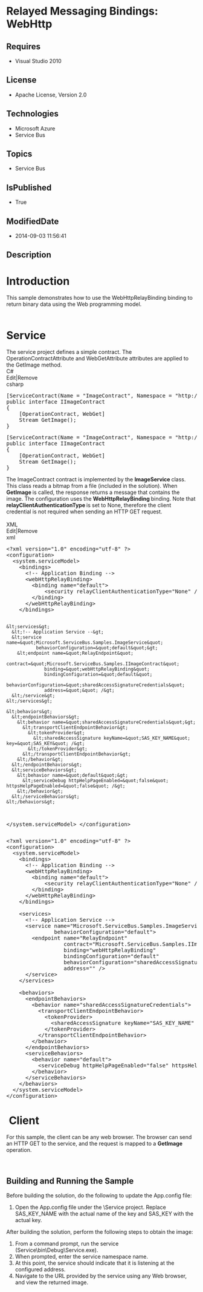 # Relayed Messaging Bindings: WebHttp
## Requires
* Visual Studio 2010
## License
* Apache License, Version 2.0
## Technologies
* Microsoft Azure
* Service Bus
## Topics
* Service Bus
## IsPublished
* True
## ModifiedDate
* 2014-09-03 11:56:41
## Description

<h1 style="text-align:left">Introduction</h1>
<div>This sample demonstrates how to use the WebHttpRelayBinding binding to return binary data using the Web programming model.</div>
<div>&nbsp;</div>
<h1>Service</h1>
<div>The service project defines a simple contract. The OperationContractAttribute and WebGetAttribute attributes are applied to the GetImage method.</div>
<div>
<div class="scriptcode">
<div class="pluginEditHolder" pluginCommand="mceScriptCode">
<div class="title"><span>C#</span></div>
<div class="pluginLinkHolder"><span class="pluginEditHolderLink">Edit</span>|<span class="pluginRemoveHolderLink">Remove</span></div>
<span class="hidden">csharp</span>
<pre class="hidden">[ServiceContract(Name = &quot;ImageContract&quot;, Namespace = &quot;http://samples.microsoft.com/ServiceModel/Relay/&quot;)]
public interface IImageContract
{
    [OperationContract, WebGet]
    Stream GetImage();
}
</pre>
<div class="preview">
<pre class="js">[ServiceContract(Name&nbsp;=&nbsp;<span class="js__string">&quot;ImageContract&quot;</span>,&nbsp;Namespace&nbsp;=&nbsp;<span class="js__string">&quot;http://samples.microsoft.com/ServiceModel/Relay/&quot;</span>)]&nbsp;
public&nbsp;interface&nbsp;IImageContract&nbsp;
<span class="js__brace">{</span>&nbsp;
&nbsp;&nbsp;&nbsp;&nbsp;[OperationContract,&nbsp;WebGet]&nbsp;
&nbsp;&nbsp;&nbsp;&nbsp;Stream&nbsp;GetImage();&nbsp;
<span class="js__brace">}</span>&nbsp;
</pre>
</div>
</div>
</div>
<div class="endscriptcode">The ImageContract contract is implemented by the <strong>
ImageService </strong>class. This class reads a bitmap from a file (included in the solution). When
<strong>GetImage </strong>is called, the response returns a message that contains the image. The configuration uses the
<strong>WebHttpRelayBinding </strong>binding. Note that <strong>relayClientAuthenticationType
</strong>is set to None, therefore the client credential is not required when sending an HTTP GET request.</div>
<br>
<div class="scriptcode">
<div class="pluginEditHolder" pluginCommand="mceScriptCode">
<div class="title"><span>XML</span></div>
<div class="pluginLinkHolder"><span class="pluginEditHolderLink">Edit</span>|<span class="pluginRemoveHolderLink">Remove</span></div>
<span class="hidden">xml</span>
<pre class="hidden">&lt;?xml version=&quot;1.0&quot; encoding=&quot;utf-8&quot; ?&gt;
&lt;configuration&gt;
  &lt;system.serviceModel&gt;
    &lt;bindings&gt;
      &lt;!-- Application Binding --&gt;
      &lt;webHttpRelayBinding&gt;
        &lt;binding name=&quot;default&quot;&gt;
            &lt;security relayClientAuthenticationType=&quot;None&quot; /&gt;
        &lt;/binding&gt;
      &lt;/webHttpRelayBinding&gt;
    &lt;/bindings&gt;

    &lt;services&gt;
      &lt;!-- Application Service --&gt;
      &lt;service name=&quot;Microsoft.ServiceBus.Samples.ImageService&quot;
               behaviorConfiguration=&quot;default&quot;&gt;
        &lt;endpoint name=&quot;RelayEndpoint&quot;
                  contract=&quot;Microsoft.ServiceBus.Samples.IImageContract&quot;
                  binding=&quot;webHttpRelayBinding&quot;
                  bindingConfiguration=&quot;default&quot;
                  behaviorConfiguration=&quot;sharedAccessSignatureCredentials&quot;
                  address=&quot;&quot; /&gt;
      &lt;/service&gt;
    &lt;/services&gt;

    &lt;behaviors&gt;
      &lt;endpointBehaviors&gt;
        &lt;behavior name=&quot;sharedAccessSignatureCredentials&quot;&gt;
          &lt;transportClientEndpointBehavior&gt;
            &lt;tokenProvider&gt;
              &lt;sharedAccessSignature keyName=&quot;SAS_KEY_NAME&quot; key=&quot;SAS_KEY&quot; /&gt;
            &lt;/tokenProvider&gt;
          &lt;/transportClientEndpointBehavior&gt;
        &lt;/behavior&gt;
      &lt;/endpointBehaviors&gt;
      &lt;serviceBehaviors&gt;
        &lt;behavior name=&quot;default&quot;&gt;
          &lt;serviceDebug httpHelpPageEnabled=&quot;false&quot; httpsHelpPageEnabled=&quot;false&quot; /&gt;
        &lt;/behavior&gt;
      &lt;/serviceBehaviors&gt;
    &lt;/behaviors&gt;
  &lt;/system.serviceModel&gt;
&lt;/configuration&gt;
</pre>
<div class="preview">
<pre class="xml"><span class="xml__tag_start">&lt;?xml</span>&nbsp;<span class="xml__attr_name">version</span>=<span class="xml__attr_value">&quot;1.0&quot;</span>&nbsp;<span class="xml__attr_name">encoding</span>=<span class="xml__attr_value">&quot;utf-8&quot;</span>&nbsp;<span class="xml__tag_start">?&gt;</span>&nbsp;
<span class="xml__tag_start">&lt;configuration</span><span class="xml__tag_start">&gt;&nbsp;
</span>&nbsp;&nbsp;<span class="xml__tag_start">&lt;system</span>.serviceModel<span class="xml__tag_start">&gt;&nbsp;
</span>&nbsp;&nbsp;&nbsp;&nbsp;<span class="xml__tag_start">&lt;bindings</span><span class="xml__tag_start">&gt;&nbsp;
</span>&nbsp;&nbsp;&nbsp;&nbsp;&nbsp;&nbsp;<span class="xml__comment">&lt;!--&nbsp;Application&nbsp;Binding&nbsp;--&gt;</span>&nbsp;
&nbsp;&nbsp;&nbsp;&nbsp;&nbsp;&nbsp;<span class="xml__tag_start">&lt;webHttpRelayBinding</span><span class="xml__tag_start">&gt;&nbsp;
</span>&nbsp;&nbsp;&nbsp;&nbsp;&nbsp;&nbsp;&nbsp;&nbsp;<span class="xml__tag_start">&lt;binding</span>&nbsp;<span class="xml__attr_name">name</span>=<span class="xml__attr_value">&quot;default&quot;</span><span class="xml__tag_start">&gt;&nbsp;
</span>&nbsp;&nbsp;&nbsp;&nbsp;&nbsp;&nbsp;&nbsp;&nbsp;&nbsp;&nbsp;&nbsp;&nbsp;<span class="xml__tag_start">&lt;security</span>&nbsp;<span class="xml__attr_name">relayClientAuthenticationType</span>=<span class="xml__attr_value">&quot;None&quot;</span>&nbsp;<span class="xml__tag_start">/&gt;</span>&nbsp;
&nbsp;&nbsp;&nbsp;&nbsp;&nbsp;&nbsp;&nbsp;&nbsp;<span class="xml__tag_end">&lt;/binding&gt;</span>&nbsp;
&nbsp;&nbsp;&nbsp;&nbsp;&nbsp;&nbsp;<span class="xml__tag_end">&lt;/webHttpRelayBinding&gt;</span>&nbsp;
&nbsp;&nbsp;&nbsp;&nbsp;<span class="xml__tag_end">&lt;/bindings&gt;</span>&nbsp;
&nbsp;
&nbsp;&nbsp;&nbsp;&nbsp;<span class="xml__tag_start">&lt;services</span><span class="xml__tag_start">&gt;&nbsp;
</span>&nbsp;&nbsp;&nbsp;&nbsp;&nbsp;&nbsp;<span class="xml__comment">&lt;!--&nbsp;Application&nbsp;Service&nbsp;--&gt;</span>&nbsp;
&nbsp;&nbsp;&nbsp;&nbsp;&nbsp;&nbsp;<span class="xml__tag_start">&lt;service</span>&nbsp;<span class="xml__attr_name">name</span>=<span class="xml__attr_value">&quot;Microsoft.ServiceBus.Samples.ImageService&quot;</span>&nbsp;
&nbsp;&nbsp;&nbsp;&nbsp;&nbsp;&nbsp;&nbsp;&nbsp;&nbsp;&nbsp;&nbsp;&nbsp;&nbsp;&nbsp;&nbsp;<span class="xml__attr_name">behaviorConfiguration</span>=<span class="xml__attr_value">&quot;default&quot;</span><span class="xml__tag_start">&gt;&nbsp;
</span>&nbsp;&nbsp;&nbsp;&nbsp;&nbsp;&nbsp;&nbsp;&nbsp;<span class="xml__tag_start">&lt;endpoint</span>&nbsp;<span class="xml__attr_name">name</span>=<span class="xml__attr_value">&quot;RelayEndpoint&quot;</span>&nbsp;
&nbsp;&nbsp;&nbsp;&nbsp;&nbsp;&nbsp;&nbsp;&nbsp;&nbsp;&nbsp;&nbsp;&nbsp;&nbsp;&nbsp;&nbsp;&nbsp;&nbsp;&nbsp;<span class="xml__attr_name">contract</span>=<span class="xml__attr_value">&quot;Microsoft.ServiceBus.Samples.IImageContract&quot;</span>&nbsp;
&nbsp;&nbsp;&nbsp;&nbsp;&nbsp;&nbsp;&nbsp;&nbsp;&nbsp;&nbsp;&nbsp;&nbsp;&nbsp;&nbsp;&nbsp;&nbsp;&nbsp;&nbsp;<span class="xml__attr_name">binding</span>=<span class="xml__attr_value">&quot;webHttpRelayBinding&quot;</span>&nbsp;
&nbsp;&nbsp;&nbsp;&nbsp;&nbsp;&nbsp;&nbsp;&nbsp;&nbsp;&nbsp;&nbsp;&nbsp;&nbsp;&nbsp;&nbsp;&nbsp;&nbsp;&nbsp;<span class="xml__attr_name">bindingConfiguration</span>=<span class="xml__attr_value">&quot;default&quot;</span>&nbsp;
&nbsp;&nbsp;&nbsp;&nbsp;&nbsp;&nbsp;&nbsp;&nbsp;&nbsp;&nbsp;&nbsp;&nbsp;&nbsp;&nbsp;&nbsp;&nbsp;&nbsp;&nbsp;<span class="xml__attr_name">behaviorConfiguration</span>=<span class="xml__attr_value">&quot;sharedAccessSignatureCredentials&quot;</span>&nbsp;
&nbsp;&nbsp;&nbsp;&nbsp;&nbsp;&nbsp;&nbsp;&nbsp;&nbsp;&nbsp;&nbsp;&nbsp;&nbsp;&nbsp;&nbsp;&nbsp;&nbsp;&nbsp;<span class="xml__attr_name">address</span>=<span class="xml__attr_value">&quot;&quot;</span>&nbsp;<span class="xml__tag_start">/&gt;</span>&nbsp;
&nbsp;&nbsp;&nbsp;&nbsp;&nbsp;&nbsp;<span class="xml__tag_end">&lt;/service&gt;</span>&nbsp;
&nbsp;&nbsp;&nbsp;&nbsp;<span class="xml__tag_end">&lt;/services&gt;</span>&nbsp;
&nbsp;
&nbsp;&nbsp;&nbsp;&nbsp;<span class="xml__tag_start">&lt;behaviors</span><span class="xml__tag_start">&gt;&nbsp;
</span>&nbsp;&nbsp;&nbsp;&nbsp;&nbsp;&nbsp;<span class="xml__tag_start">&lt;endpointBehaviors</span><span class="xml__tag_start">&gt;&nbsp;
</span>&nbsp;&nbsp;&nbsp;&nbsp;&nbsp;&nbsp;&nbsp;&nbsp;<span class="xml__tag_start">&lt;behavior</span>&nbsp;<span class="xml__attr_name">name</span>=<span class="xml__attr_value">&quot;sharedAccessSignatureCredentials&quot;</span><span class="xml__tag_start">&gt;&nbsp;
</span>&nbsp;&nbsp;&nbsp;&nbsp;&nbsp;&nbsp;&nbsp;&nbsp;&nbsp;&nbsp;<span class="xml__tag_start">&lt;transportClientEndpointBehavior</span><span class="xml__tag_start">&gt;&nbsp;
</span>&nbsp;&nbsp;&nbsp;&nbsp;&nbsp;&nbsp;&nbsp;&nbsp;&nbsp;&nbsp;&nbsp;&nbsp;<span class="xml__tag_start">&lt;tokenProvider</span><span class="xml__tag_start">&gt;&nbsp;
</span>&nbsp;&nbsp;&nbsp;&nbsp;&nbsp;&nbsp;&nbsp;&nbsp;&nbsp;&nbsp;&nbsp;&nbsp;&nbsp;&nbsp;<span class="xml__tag_start">&lt;sharedAccessSignature</span>&nbsp;<span class="xml__attr_name">keyName</span>=<span class="xml__attr_value">&quot;SAS_KEY_NAME&quot;</span>&nbsp;<span class="xml__attr_name">key</span>=<span class="xml__attr_value">&quot;SAS_KEY&quot;</span>&nbsp;<span class="xml__tag_start">/&gt;</span>&nbsp;
&nbsp;&nbsp;&nbsp;&nbsp;&nbsp;&nbsp;&nbsp;&nbsp;&nbsp;&nbsp;&nbsp;&nbsp;<span class="xml__tag_end">&lt;/tokenProvider&gt;</span>&nbsp;
&nbsp;&nbsp;&nbsp;&nbsp;&nbsp;&nbsp;&nbsp;&nbsp;&nbsp;&nbsp;<span class="xml__tag_end">&lt;/transportClientEndpointBehavior&gt;</span>&nbsp;
&nbsp;&nbsp;&nbsp;&nbsp;&nbsp;&nbsp;&nbsp;&nbsp;<span class="xml__tag_end">&lt;/behavior&gt;</span>&nbsp;
&nbsp;&nbsp;&nbsp;&nbsp;&nbsp;&nbsp;<span class="xml__tag_end">&lt;/endpointBehaviors&gt;</span>&nbsp;
&nbsp;&nbsp;&nbsp;&nbsp;&nbsp;&nbsp;<span class="xml__tag_start">&lt;serviceBehaviors</span><span class="xml__tag_start">&gt;&nbsp;
</span>&nbsp;&nbsp;&nbsp;&nbsp;&nbsp;&nbsp;&nbsp;&nbsp;<span class="xml__tag_start">&lt;behavior</span>&nbsp;<span class="xml__attr_name">name</span>=<span class="xml__attr_value">&quot;default&quot;</span><span class="xml__tag_start">&gt;&nbsp;
</span>&nbsp;&nbsp;&nbsp;&nbsp;&nbsp;&nbsp;&nbsp;&nbsp;&nbsp;&nbsp;<span class="xml__tag_start">&lt;serviceDebug</span>&nbsp;<span class="xml__attr_name">httpHelpPageEnabled</span>=<span class="xml__attr_value">&quot;false&quot;</span>&nbsp;<span class="xml__attr_name">httpsHelpPageEnabled</span>=<span class="xml__attr_value">&quot;false&quot;</span>&nbsp;<span class="xml__tag_start">/&gt;</span>&nbsp;
&nbsp;&nbsp;&nbsp;&nbsp;&nbsp;&nbsp;&nbsp;&nbsp;<span class="xml__tag_end">&lt;/behavior&gt;</span>&nbsp;
&nbsp;&nbsp;&nbsp;&nbsp;&nbsp;&nbsp;<span class="xml__tag_end">&lt;/serviceBehaviors&gt;</span>&nbsp;
&nbsp;&nbsp;&nbsp;&nbsp;<span class="xml__tag_end">&lt;/behaviors&gt;</span>&nbsp;
&nbsp;&nbsp;&lt;/system.serviceModel&gt;&nbsp;
<span class="xml__tag_end">&lt;/configuration&gt;</span>&nbsp;
</pre>
</div>
</div>
</div>
<h1 class="endscriptcode">&nbsp;Client</h1>
<div class="endscriptcode"></div>
<p class="endscriptcode">For this sample, the client can be any web browser. The browser can send an HTTP GET to the service, and the request is mapped to a
<strong>GetImage</strong> operation.</p>
<p class="endscriptcode">&nbsp;</p>
<div class="endscriptcode"></div>
<h2 class="endscriptcode">Building and Running the Sample</h2>
<div class="endscriptcode"></div>
<p class="endscriptcode">Before building the solution, do the following to update the App.config file:</p>
<div class="endscriptcode">
<ol>
<li>Open the App.config file under the \Service project. Replace SAS_KEY_NAME with the actual&nbsp;name of the key and&nbsp;SAS_KEY with the actual key.
</li></ol>
</div>
<p>After building the solution, perform the following steps to obtain the image:</p>
<ol>
<li>From a command prompt, run the service (Service\bin\Debug\Service.exe). </li><li>When prompted, enter the service namespace name. </li><li>At this point, the service should indicate that it is listening at the configured address.
</li><li>Navigate to the URL provided by the service using any Web browser, and view the returned image.
</li></ol>
<div class="endscriptcode">&nbsp;</div>
<div class="endscriptcode">&nbsp;</div>
<div class="endscriptcode">&nbsp;</div>
<div class="endscriptcode">&nbsp;</div>
<div class="endscriptcode">&nbsp;</div>
<div class="endscriptcode">&nbsp;</div>
<div class="endscriptcode">&nbsp;</div>
<div class="endscriptcode">&nbsp;</div>
<div class="endscriptcode">&nbsp;</div>
<div class="endscriptcode">&nbsp;</div>
<div class="endscriptcode">&nbsp;</div>
</div>
<div><em>&nbsp;</em>&nbsp;</div>
